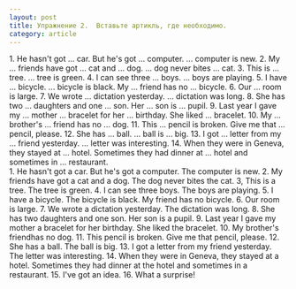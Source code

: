 ```yaml
---
layout: post
title: Упражнение 2.  Вставьте артикль, где необходимо.
category: article
---
```

<section class="question">
1. Не hasn't got ... car. But he's got ... computer. ... computer is new. 2. My ... friends have got ... cat and ... dog. ... dog never bites ... cat. 3. This is ... tree. ... tree is green. 4. I can see three ... boys. ... boys are playing. 5. I have ... bicycle. ... bicycle is black. My ... friend has no ... bicycle. 6. Our ... room is large. 7. We wrote ... dictation yesterday. ... dictation was long. 8. She has two ... daughters and one ... son. Her ... son is ... pupil. 9. Last year I gave my ... mother ... bracelet for her ... birthday. She liked ... bracelet. 10. My ... brother's ... friend has no ... dog. 11. This ... pencil is broken. Give me that ... pencil, please. 12. She has ... ball. ... ball is ... big. 13. I got ... letter from my ... friend yesterday. ... letter was interesting. 14. When they were in Geneva, they stayed at ... hotel. Sometimes they had dinner at ... hotel and sometimes in ... restaurant.
</section>

<section class="answer">
1. He hasn't got a car. But he's got a computer. The computer is new. 2. My friends have got a cat and a dog. The dog never bites the cat. 3, This is a tree. The tree is green. 4. I can see three boys. The boys are playing. 5. I have a bicycle. The bicycle is black. My friend has no bicycle. 6. Our room is large. 7. We wrote a dictation yesterday. The dictation was long. 8. She has two daughters and one son. Her son is a pupil. 9. Last year I gave my mother a bracelet for her birthday. She liked the bracelet. 10. My brother's friendhas no dog. 11. This pencil is broken. Give me that pencil, please. 12. She has a ball. The ball is big. 13. I got a letter from my friend yesterday. The letter was interesting. 14. When they were in Geneva, they stayed at a hotel. Sometimes they had dinner at the hotel and sometimes in a restaurant. 15. I've got an idea. 16. What a surprise!
</section>